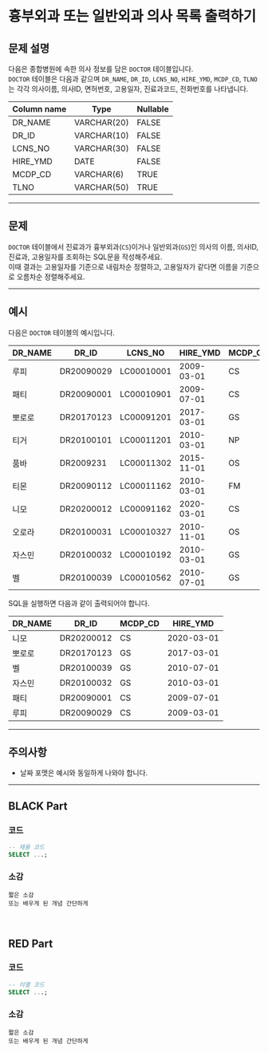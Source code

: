 # 흉부외과 또는 일반외과 의사 목록 출력하기

## 문제 설명

다음은 종합병원에 속한 의사 정보를 담은 `DOCTOR` 테이블입니다.  
`DOCTOR` 테이블은 다음과 같으며 `DR_NAME`, `DR_ID`, `LCNS_NO`, `HIRE_YMD`, `MCDP_CD`, `TLNO` 는 각각 의사이름, 의사ID, 면허번호, 고용일자, 진료과코드, 전화번호를 나타냅니다.

| Column name | Type         | Nullable |
|-------------|--------------|----------|
| DR_NAME     | VARCHAR(20)  | FALSE    |
| DR_ID       | VARCHAR(10)  | FALSE    |
| LCNS_NO     | VARCHAR(30)  | FALSE    |
| HIRE_YMD    | DATE         | FALSE    |
| MCDP_CD     | VARCHAR(6)   | TRUE     |
| TLNO        | VARCHAR(50)  | TRUE     |

---

## 문제

`DOCTOR` 테이블에서 진료과가 흉부외과(`CS`)이거나 일반외과(`GS`)인 의사의 이름, 의사ID, 진료과, 고용일자를 조회하는 SQL문을 작성해주세요.  
이때 결과는 고용일자를 기준으로 내림차순 정렬하고, 고용일자가 같다면 이름을 기준으로 오름차순 정렬해주세요.

---

## 예시

다음은 `DOCTOR` 테이블의 예시입니다.

| DR_NAME | DR_ID      | LCNS_NO    | HIRE_YMD  | MCDP_CD | TLNO        |
|---------|------------|------------|-----------|---------|-------------|
| 루피    | DR20090029 | LC00010001 | 2009-03-01| CS      | 01085482011 |
| 패티    | DR20090001 | LC00010901 | 2009-07-01| CS      | 01085220122 |
| 뽀로로  | DR20170123 | LC00091201 | 2017-03-01| GS      | 01034969210 |
| 티거    | DR20100101 | LC00011201 | 2010-03-01| NP      | 01034229818 |
| 품바    | DR2009231  | LC00011302 | 2015-11-01| OS      | 01049840278 |
| 티몬    | DR20090112 | LC00011162 | 2010-03-01| FM      | 01094622190 |
| 니모    | DR20200012 | LC00091162 | 2020-03-01| CS      | 01098483921 |
| 오로라  | DR20100031 | LC00010327 | 2010-11-01| OS      | 01098428957 |
| 자스민  | DR20100032 | LC00010192 | 2010-03-01| GS      | 01023981922 |
| 벨      | DR20100039 | LC00010562 | 2010-07-01| GS      | 01058390758 |

SQL을 실행하면 다음과 같이 출력되어야 합니다.

| DR_NAME | DR_ID      | MCDP_CD | HIRE_YMD  |
|---------|------------|---------|-----------|
| 니모    | DR20200012 | CS      | 2020-03-01|
| 뽀로로  | DR20170123 | GS      | 2017-03-01|
| 벨      | DR20100039 | GS      | 2010-07-01|
| 자스민  | DR20100032 | GS      | 2010-03-01|
| 패티    | DR20090001 | CS      | 2009-07-01|
| 루피    | DR20090029 | CS      | 2009-03-01|

---

## 주의사항

- 날짜 포맷은 예시와 동일하게 나와야 합니다.

---

## BLACK Part

### 코드
```sql
-- 재용 코드
SELECT ...;
```
### 소감
```plaintext
짧은 소감
또는 배우게 된 개념 간단하게
```

<br/>


## RED Part

### 코드
```sql
-- 이열 코드
SELECT ...;
```
### 소감
```plaintext
짧은 소감
또는 배우게 된 개념 간단하게
```



